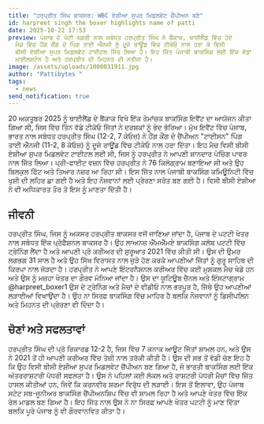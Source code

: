 ```yaml
---
title: "ਹਰਪ੍ਰੀਤ ਸਿੰਘ ਬਾਕਸਰ: WBC ਏਸ਼ੀਆ ਸੁਪਰ ਮਿਡਲਵੇਟ ਚੈਂਪੀਅਨ ਬਣੇ"
id: harpreet singh the boxer highlights name of patti
date: 2025-10-22 17:53
preview: ਪੰਜਾਬ ਦੇ ਪੱਟੀ ਨਗਰੀ ਨਾਲ ਸਬੰਧਤ ਹਰਪ੍ਰੀਤ ਸਿੰਘ ਨੇ ਬੈਂਕਾਕ, ਥਾਈਲੈਂਡ ਵਿੱਚ ਹੋਏ
  ਮੈਚ ਵਿੱਚ ਹੌਂਗ ਕੌਂਗ ਦੇ ਪਿੰਗ ਤਾਈ ਐੱਨਜੀ ਨੂੰ ਦੂਜੇ ਰਾਊਂਡ ਵਿੱਚ ਟੀਕੇਓ ਨਾਲ ਹਰਾ ਕੇ ਵਿਸੀ
  ਬੀਸੀ ਏਸ਼ੀਆ ਸੁਪਰ ਮਿਡਲਵੇਟ ਟਾਈਟਲ ਜਿੱਤ ਲਿਆ ਹੈ। ਇਹ ਜਿੱਤ ਪੰਜਾਬੀ ਬਾਕਸਿੰਗ ਲਈ ਇੱਕ ਵੱਡਾ
  ਮਾਈਲਸਟੋਨ ਹੈ ਅਤੇ ਹਰਪ੍ਰੀਤ ਦੀ ਮਿਹਨਤ ਦੀ ਨਤੀਜਾ ਹੈ।
image: /assets/uploads/1000031911.jpg
author: "Pattibytes "
tags:
  - news
send_notification: true
---
```

20 ਅਕਤੂਬਰ 2025 ਨੂੰ ਥਾਈਲੈਂਡ ਦੇ ਬੈਂਕਾਕ ਵਿਖੇ ਇੱਕ ਰੋਮਾਂਚਕ ਬਾਕਸਿੰਗ ਇਵੈਂਟ ਦਾ ਆਯੋਜਨ ਕੀਤਾ ਗਿਆ ਸੀ, ਜਿਸ ਵਿੱਚ ਤਿੰਨ ਵੱਡੇ ਟੀਕੇਓ ਜਿੱਤਾਂ ਨੇ ਦਰਸ਼ਕਾਂ ਨੂੰ ਭੇਦ ਭੋਰਿਆ। ਮੁੱਖ ਇਵੈਂਟ ਵਿੱਚ ਪੰਜਾਬ, ਭਾਰਤ ਨਾਲ ਸਬੰਧਤ ਹਰਪ੍ਰੀਤ ਸਿੰਘ (12-2, 7 ਕੇਓਜ਼) ਨੇ ਹੌਂਗ ਕੌਂਗ ਦੇ ਚੈਂਪੀਅਨ "ਟਾਈਸਨ" ਪਿੰਗ ਤਾਈ ਐੱਨਜੀ (11-2, 8 ਕੇਓਜ਼) ਨੂੰ ਦੂਜੇ ਰਾਊਂਡ ਵਿੱਚ ਟੀਕੇਓ ਨਾਲ ਹਰਾ ਦਿੱਤਾ। ਇਹ ਮੈਚ ਵਿਸੀ ਬੀਸੀ ਏਸ਼ੀਆ ਸੁਪਰ ਮਿਡਲਵੇਟ ਟਾਈਟਲ ਲਈ ਸੀ, ਜਿਸ ਨੂੰ ਹਰਪ੍ਰੀਤ ਨੇ ਆਪਣੀ ਸ਼ਾਨਦਾਰ ਪੰਚਿੰਗ ਪਾਵਰ ਨਾਲ ਜਿੱਤ ਲਿਆ। ਪ੍ਰੀ-ਫਾਈਟ ਵਜ਼ਨ ਵਿੱਚ ਹਰਪ੍ਰੀਤ ਨੇ 76 ਕਿਲੋਗ੍ਰਾਮ ਬਣਾਇਆ ਸੀ ਅਤੇ ਉਹ ਬਿਲਕੁਲ ਫਿੱਟ ਅਤੇ ਤਿਆਰ ਨਜ਼ਰ ਆ ਰਿਹਾ ਸੀ। ਇਸ ਜਿੱਤ ਨਾਲ ਪੰਜਾਬੀ ਬਾਕਸਿੰਗ ਕਮਿਊਨਿਟੀ ਵਿੱਚ ਖੁਸ਼ੀ ਦੀ ਲਹਿਰ ਛਾ ਗਈ ਹੈ ਅਤੇ ਇਹ ਨੌਜਵਾਨਾਂ ਲਈ ਪ੍ਰੇਰਣਾ ਸਰੋਤ ਬਣ ਗਈ ਹੈ।  ਵਿਸੀ ਬੀਸੀ ਏਸ਼ੀਆ ਨੇ ਵੀ ਅਧਿਕਾਰਤ ਤੌਰ ਤੇ ਇਸ ਨੂੰ ਮਾਣਤਾ ਦਿੱਤੀ ਹੈ।

## **ਜੀਵਨੀ**

ਹਰਪ੍ਰੀਤ ਸਿੰਘ, ਜਿਸ ਨੂੰ ਅਕਸਰ ਹਰਪ੍ਰੀਤ ਬਾਕਸਰ ਵਜੋਂ ਜਾਣਿਆ ਜਾਂਦਾ ਹੈ, ਪੰਜਾਬ ਦੇ ਪਟਟੀ ਖੇਤਰ ਨਾਲ ਸਬੰਧਤ ਇੱਕ ਪ੍ਰੋਫੈਸ਼ਨਲ ਬਾਕਸਰ ਹੈ। ਉਹ ਲਾਅਨਜ਼ ਐੱਮਐੱਮਏ ਬਾਕਸਿੰਗ ਕਲੱਬ ਪਟਟੀ ਵਿੱਚ ਟ੍ਰੇਨਿੰਗ ਲੈਂਦਾ ਹੈ ਅਤੇ ਆਪਣੀ ਪ੍ਰੋ ਕਰੀਅਰ ਦੀ ਸ਼ੁਰੂਆਤ 2021 ਵਿੱਚ ਕੀਤੀ ਸੀ। ਉਸ ਦੀ ਉਮਰ ਲਗਭਗ 31 ਸਾਲ ਹੈ ਅਤੇ ਉਹ ਸਿੱਖ ਵਿਰਾਸਤ ਨਾਲ ਜੁੜੇ ਹੋਣ ਕਰਕੇ ਆਪਣੀਆਂ ਜਿੱਤਾਂ ਨੂੰ ਗੁਰੂ ਸਾਹਿਬ ਦੀ ਕਿਰਪਾ ਨਾਲ ਜੋੜਦਾ ਹੈ। ਹਰਪ੍ਰੀਤ ਨੇ ਆਪਣੇ ਇੰਟਰਨੈਸ਼ਨਲ ਕਰੀਅਰ ਵਿੱਚ ਕਈ ਮੁਸ਼ਕਲ ਮੈਚ ਖੇਡੇ ਹਨ ਅਤੇ ਉਸ ਨੂੰ ਮਜ਼ਹਾ ਖੇਤਰ ਦਾ ਗੌਰਵ ਮੰਨਿਆ ਜਾਂਦਾ ਹੈ। ਉਸ ਦਾ ਯੂਟਿਊਬ ਚੈਨਲ ਅਤੇ ਇੰਸਟਾਗ੍ਰਾਮ @harpreet_boxer1 ਉਸ ਦੇ ਟ੍ਰੇਨਿੰਗ ਅਤੇ ਮੈਚਾਂ ਦੇ ਵੀਡੀਓ ਨਾਲ ਭਰਪੂਰ ਹੈ, ਜਿੱਥੇ ਉਹ ਆਪਣੀਆਂ ਲੜਾਈਆਂ ਵਿਖਾਉਂਦਾ ਹੈ। ਉਹ ਨਾ ਸਿਰਫ਼ ਬਾਕਸਿੰਗ ਵਿੱਚ ਮਾਹਿਰ ਹੈ ਬਲਕਿ ਨੌਜਵਾਨਾਂ ਨੂੰ ਡਿਸੀਪਲਿਨ ਅਤੇ ਮਿਹਨਤ ਦੀ ਪ੍ਰੇਰਣਾ ਵੀ ਦਿੰਦਾ ਹੈ। 

## **ਚੋਣਾਂ ਅਤੇ ਸਫਲਤਾਵਾਂ**

ਹਰਪ੍ਰੀਤ ਸਿੰਘ ਦੀ ਪ੍ਰੋ ਰਿਕਾਰਡ 12-2 ਹੈ, ਜਿਸ ਵਿੱਚ 7 ਕਨਾਕ ਆਊਟ ਜਿੱਤਾਂ ਸ਼ਾਮਲ ਹਨ, ਅਤੇ ਉਸ ਨੇ 2021 ਤੋਂ ਹੀ ਆਪਣੀ ਕਰੀਅਰ ਵਿੱਚ ਤੇਜ਼ੀ ਨਾਲ ਤਰੱਕੀ ਕੀਤੀ ਹੈ। ਉਸ ਦੀ ਸਭ ਤੋਂ ਵੱਡੀ ਚੋਣ ਇਹ ਹੈ ਕਿ ਉਹ ਵਿਸੀ ਬੀਸੀ ਏਸ਼ੀਆ ਸੁਪਰ ਮਿਡਲਵੇਟ ਚੈਂਪੀਅਨ ਬਣ ਗਿਆ ਹੈ, ਜੋ ਭਾਰਤੀ ਬਾਕਸਿੰਗ ਲਈ ਇੱਕ ਅੰਤਰਰਾਸ਼ਟਰੀ ਪੱਧਰੀ ਸਫਲਤਾ ਹੈ। ਉਸ ਨੇ ਪਹਿਲਾਂ ਕਈ ਲੋਕਲ ਅਤੇ ਰਾਸ਼ਟਰੀ ਪੱਧਰੀ ਮੈਚਾਂ ਵਿੱਚ ਜਿੱਤ ਹਾਸਲ ਕੀਤੀਆਂ ਹਨ, ਜਿਵੇਂ ਕਿ ਕਰਨਵੀਰ ਸ਼ਰਮਾ ਵਿਰੁੱਧ ਦੀ ਲੜਾਈ। ਇਸ ਤੋਂ ਇਲਾਵਾ, ਉਹ ਪੰਜਾਬ ਸਟੇਟ ਸਬ-ਜੂਨੀਅਰ ਬਾਕਸਿੰਗ ਚੈਂਪੀਅਨਸ਼ਿਪ ਵਿੱਚ ਵੀ ਸ਼ਾਮਲ ਰਿਹਾ ਹੈ ਅਤੇ ਆਪਣੇ ਖੇਤਰ ਵਿੱਚ ਇੱਕ ਰੋਲ ਮਾਡਲ ਬਣ ਗਿਆ ਹੈ। ਇਹ ਜਿੱਤ ਨਾਲ ਉਸ ਨੇ ਨਾ ਸਿਰਫ਼ ਆਪਣੇ ਖੇਤਰ ਪਟਟੀ ਨੂੰ ਮਾਣ ਦਿੱਤਾ ਬਲਕਿ ਪੂਰੇ ਪੰਜਾਬ ਨੂੰ ਵੀ ਗੌਰਵਾਨਵਿਤ ਕੀਤਾ ਹੈ।